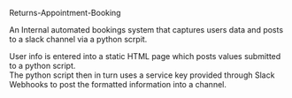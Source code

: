 Returns-Appointment-Booking

An Internal automated bookings system that captures users data and posts to a slack channel via a python scrpit.  

User info is entered into a static HTML page which posts values submitted to a python script.  
The python script then in turn uses a service key provided through Slack Webhooks to post the formatted information into a channel.  
